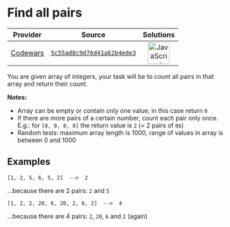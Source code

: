 [_metadata_:generated]: - "true"

# Find all pairs

<!-- INFO TABLE BEGIN -->

| Provider                                        | Source                                                                               | Solutions                                                                                                                                                    |
| :---------------------------------------------: | :----------------------------------------------------------------------------------: | :----------------------------------------------------------------------------------------------------------------------------------------------------------: |
| [Codewars](../../../docs/providers/Codewars.md) | [`5c55ad8c9d76d41a62b4ede3`](https://www.codewars.com/kata/5c55ad8c9d76d41a62b4ede3) | [<img src="https://res.cloudinary.com/rascaltwo/image/upload/v1631924076/javascript_ehszr7.svg" alt="JavaScript" title="JavaScript" width="50" />](solve.js) |

<!-- INFO TABLE END -->

You are given array of integers, your task will be to count all pairs in that array and return their count.

**Notes:**
   
* Array can be empty or contain only one value; in this case return `0` 
* If there are more pairs of a certain number, count each pair only once. E.g.: for `[0, 0, 0, 0]` the return value is `2` (= 2 pairs of `0`s)
* Random tests: maximum array length is 1000, range of values in array is between 0 and 1000


## Examples

```
[1, 2, 5, 6, 5, 2]  -->  2
```
...because there are 2 pairs: `2` and `5`


```
[1, 2, 2, 20, 6, 20, 2, 6, 2]  -->  4
```

...because there are 4 pairs: `2`, `20`, `6` and `2` (again) 

